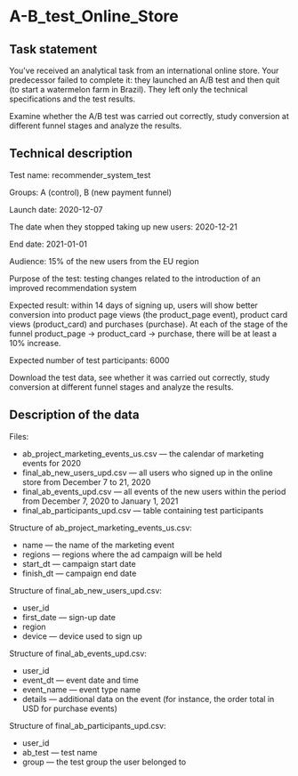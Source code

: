 # A-B_test_Online_Store

## Task statement

You've received an analytical task from an international online store. Your predecessor failed to complete it: they launched an A/B test and then quit (to start a watermelon farm in Brazil). They left only the technical specifications and the test results.

Examine whether the A/B test was carried out correctly, study conversion at different funnel stages and analyze the results.

## Technical description

Test name: recommender_system_test

Groups: А (control), B (new payment funnel)

Launch date: 2020-12-07

The date when they stopped taking up new users: 2020-12-21

End date: 2021-01-01

Audience: 15% of the new users from the EU region

Purpose of the test: testing changes related to the introduction of an improved recommendation system

Expected result: within 14 days of signing up, users will show better conversion into product page views (the product_page event), product card views (product_card) and 
purchases (purchase). At each of the stage of the funnel product_page → product_card → purchase, there will be at least a 10% increase.

Expected number of test participants: 6000

Download the test data, see whether it was carried out correctly, study conversion at different funnel stages and analyze the results.

## Description of the data
Files:
- ab_project_marketing_events_us.csv — the calendar of marketing events for 2020
- final_ab_new_users_upd.csv — all users who signed up in the online store from December 7 to 21, 2020
- final_ab_events_upd.csv — all events of the new users within the period from December 7, 2020 to January 1, 2021
- final_ab_participants_upd.csv — table containing test participants

Structure of ab_project_marketing_events_us.csv:
- name — the name of the marketing event
- regions — regions where the ad campaign will be held
- start_dt — campaign start date
- finish_dt — campaign end date

Structure of final_ab_new_users_upd.csv:
- user_id
- first_date — sign-up date
- region
- device — device used to sign up

Structure of final_ab_events_upd.csv:
- user_id
- event_dt — event date and time
- event_name — event type name
- details — additional data on the event (for instance, the order total in USD for purchase events)

Structure of final_ab_participants_upd.csv:
- user_id
- ab_test — test name
- group — the test group the user belonged to
